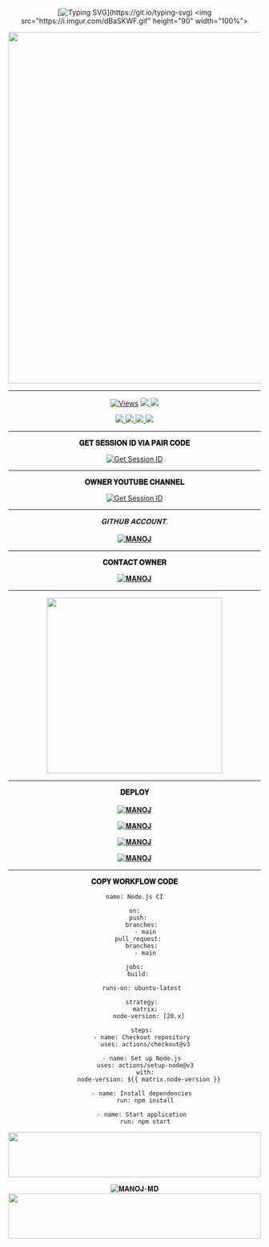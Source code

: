 <div align="center">


 [![Typing SVG](https://readme-typing-svg.herokuapp.com?font=Rockstar-ExtraBold&color=F01&lines=𝐌𝐀𝐍𝐎𝐉+𝐌𝐃+𝐕²+𝐖𝐇𝐀𝐓𝐒𝐀𝐀𝐏+𝐁𝐎𝐓!)](https://git.io/typing-svg)
<img src="https://i.imgur.com/dBaSKWF.gif" height="90" width="100%">

<p align="center">
<a href="https://github.com/MANOJMDV2/MANOJ_MD_V2">
    <img src="https://qu.ax/VfOij.jpg"  width="700px">
</a>
<hr>
 <p align="center">

  <a href="https://github.com/MANOJMDV2/MANOJ_MD_V2">
    <img src="https://hits.seeyoufarm.com/api/count/incr/badge.svg?url=https%3A%2F%2Fgithub.com%2FMANOJMDV2%2FMANOJ_MD_V2&count_bg=%2379C83D&title_bg=%23555555&icon=gitpod.svg&icon_color=%23E7E7E7&title=Views&edge_flat=false" alt="Views"/></a>
  
  </a>
  <a href="https://github.com/MANOJMDV2/MANOJ_MD_V2">
    <img src="https://img.shields.io/github/forks/MANOJMDV2/MANOJ_MD_V2?label=Fork&style=social">
    
  </a>
  <a href="https://github.com/MANOJMDV2/MANOJ_MD_V2">
    <img src="https://img.shields.io/https://github.com/MANOJMDV2/MANOJ_MD_V2?style=social">
  </a>
</p>

<p align="center">
  <a href="https://github.com/MANOJMDV2/MANOJ_MD_V2">
    <img src="https://img.shields.io/github/repo-size/MANOJMDV2/MANOJ_MD_V2?color=purple&label=Repo%20Size&style=plastic">

  </a>
  <a href="https://github.com/MANOJMDV2/MANOJ_MD_V2">
    <img src="https://img.shields.io/github/license/MANOJMDV2/MANOJ_MD_V2?color=purple&label=License&style=plastic">

  </a>
  <a href="https://github.com/MANOJMDV2/MANOJ_MD_V2">
    <img src="https://img.shields.io/github/languages/top/MANOJMDV2/MANOJ_MD_V2?color=purple&label=Javascript&style=plastic">

  </a>
  <a href="https://github.com/MANOJMDV2/MANOJ_MD_V2">
    <img src="https://img.shields.io/static/v1?label=Author&message=Asitha%20Chathuranga&color=purple&style=plastic">

  </a>
  </p>
</p>

<hr>
<b>𝐆𝐄𝐓 𝐒𝐄𝐒𝐒𝐈𝐎𝐍 𝐈𝐃 𝐕𝐈𝐀 𝐏𝐀𝐈𝐑 𝐂𝐎𝐃𝐄 </b>

<a href='https://pair-code-production.up.railway.app/pair' target="_blank"><img alt='Get Session ID' src='https://img.shields.io/badge/Click here to get your session id-blue?style=for-the-badge&logo=opencv&logoColor=white'/></a>

<hr>
<b>𝐎𝐖𝐍𝐄𝐑 𝐘𝐎𝐔𝐓𝐔𝐁𝐄 𝐂𝐇𝐀𝐍𝐍𝐄𝐋</b>

<a href='https://youtube.com/@sasstatube?' target="_blank"><img alt='Get Session ID' src='https://img.shields.io/badge/Click here to get owner yt channel-red?style=for-the-badge&logo=opencv&logoColor=white'/></a>

<hr>

  _𝐆𝐈𝐓𝐇𝐔𝐁 𝐀𝐂𝐂𝐎𝐔𝐍𝐓._<br><br>
     [![𝐌𝐀𝐍𝐎𝐉](https://img.shields.io/badge/HOW_TO_MAKE_GITHUB_ACCOUNT-red?style=for-the-badge&logo=youtube&logoColor=white)](https://youtu.be/NZ6oSZfoR88?si=A4ThxQppWddcYZYD)
<br>
<hr>
<b>𝐂𝐎𝐍𝐓𝐀𝐂𝐓 𝐎𝐖𝐍𝐄𝐑</b>

[![𝐌𝐀𝐍𝐎𝐉](https://qu.ax/VfOij.jpg)](https://wa.me/917005439105)
<hr>

<a href="https://whatsapp.com/channel/0029VaT1ewtI1rcbm9xB4s0U"><img src="https://img.shields.io/badge/Join%20Our%20WhatsApp%20Channel-green"  width="350"></a>

<hr>

<b>𝐃𝐄𝐏𝐋𝐎𝐘</b>
</br>
</br>
 [![𝐌𝐀𝐍𝐎𝐉](https://img.shields.io/badge/manoj_md_deploy_on_heroku-430098?style=for-the-badge&logo=heroku&logoColor=white&buttcode=1n2i3m4a)](https://dashboard.heroku.com/new?template=https://github.com/MANOJMDV2/MANOJ_MD_V2)
  
[![𝐌𝐀𝐍𝐎𝐉](https://img.shields.io/badge/manoj_md_deploy_on_railway-0B0D0E?style=for-the-badge&logo=railway&logoColor=white&buttcode=1n2i3m4a)](https://railway.app?referralCode=queen-elisa)
   
[![𝐌𝐀𝐍𝐎𝐉](https://img.shields.io/badge/manoj_md_deploy_on_replit-F26207?style=for-the-badge&logo=replit&logoColor=white&buttcode=1n2i3m4a)](https://replit.com/)
   
[![𝐌𝐀𝐍𝐎𝐉](https://img.shields.io/badge/manoj_md_deploy_on_render-000000?style=for-the-badge&logo=render&logoColor=white&buttcode=1n2i3m4a)](https://docs.render.com/free)

<hr>

<b>𝐂𝐎𝐏𝐘 𝐖𝐎𝐑𝐊𝐅𝐋𝐎𝐖 𝐂𝐎𝐃𝐄</b></br>
```
name: Node.js CI

on:
  push:
    branches:
      - main
  pull_request:
    branches:
      - main

jobs:
  build:

    runs-on: ubuntu-latest

    strategy:
      matrix:
        node-version: [20.x]

    steps:
    - name: Checkout repository
      uses: actions/checkout@v3

    - name: Set up Node.js
      uses: actions/setup-node@v3
      with:
        node-version: ${{ matrix.node-version }}

    - name: Install dependencies
      run: npm install

    - name: Start application
      run: npm start
```

<img src="https://i.imgur.com/dBaSKWF.gif" height="90" width="100%">

![𝐌𝐀𝐍𝐎𝐉-𝐌𝐃](https://readme-typing-svg.demolab.com?font=Poppins&size=24&pause=800&color=008080&center=true&vCenter=true&width=600&lines=👽+**©𝐏𝐎𝐖𝐄𝐑𝐄𝐃**+☠️+**𝐁𝐘**+💀;👿+**𝐌𝐀𝐍𝐎𝐉+𝐗𝐃+𝐌𝐀𝐍𝐎𝐉+𝐌𝐃+𝐁𝐎𝐓**+🤖;🔥+**𝐅𝐀𝐒𝐓𝐄𝐒𝐓+𝐖𝐇𝐀𝐓𝐒𝐀𝐏𝐏+𝐁𝐎𝐓+𝐄𝐕𝐄𝐑!**;✊+**𝐄𝐍𝐉𝐎𝐘+𝐔𝐍𝐋𝐈𝐌𝐈𝐓𝐄𝐃+𝐅𝐄𝐀𝐓𝐔𝐑𝐄𝐒+𝐀𝐍𝐃+𝐂𝐎𝐌𝐌𝐀𝐍𝐃𝐒!**;💡+**𝐅𝐀𝐒𝐓+%7𝐂+𝐑𝐄𝐋𝐓𝐀𝐁𝐋𝐄+%7𝐂+𝐔𝐒𝐄𝐑-𝐅𝐑𝐈𝐄𝐍𝐃𝐋𝐘+𝐁𝐎𝐓!**;✨+**𝐋𝐄𝐓'𝐒+𝐆𝐄𝐓+𝐒𝐓𝐀𝐑𝐓𝐄𝐒!**)
<img src="https://i.imgur.com/dBaSKWF.gif" height="90" width="100%">
